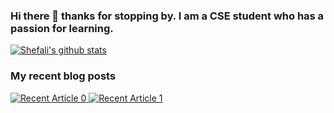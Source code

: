 ### Hi there 👋 thanks for stopping by. I am a CSE student who has a passion for learning.

[![Shefali's github stats](https://github-readme-stats.vercel.app/api?username=Shefali321&count_private=true&show_icons=true&theme=radical&hide_rank=false)](https://github.com/anuraghazra/github-readme-stats)

### My recent blog posts
<a target="_blank" href="https://github-readme-medium-recent-article.vercel.app/medium/@sshefali021/0"><img src="https://github-readme-medium-recent-article.vercel.app/medium/@sshefali021/0" alt="Recent Article 0">
<a target="_blank" href="https://github-readme-medium-recent-article.vercel.app/medium/@sshefali021/1"><img src="https://github-readme-medium-recent-article.vercel.app/medium/@sshefali021/1" alt="Recent Article 1">


<!--
**Shefali321/Shefali321** is a ✨ _special_ ✨ repository because its `README.md` (this file) appears on your GitHub profile.

Here are some ideas to get you started:

- 🔭 I’m currently working on ...
- 🌱 I’m currently learning ...
- 👯 I’m looking to collaborate on ...
- 🤔 I’m looking for help with ...
- 💬 Ask me about ...
- 📫 How to reach me: ...
- 😄 Pronouns: ...
- ⚡ Fun fact: ...
-->
